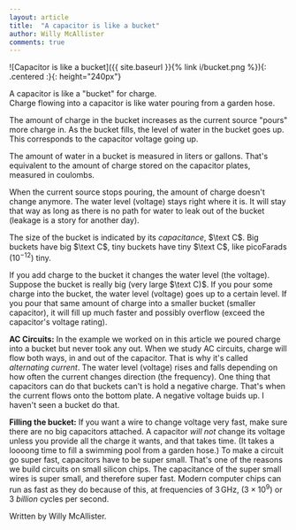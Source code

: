 ```yaml
---
layout: article
title:  "A capacitor is like a bucket"
author: Willy McAllister
comments: true
---
```


![Capacitor is like a bucket]({{ site.baseurl }}{% link i/bucket.png %}){: .centered :}{: height="240px"}

A capacitor is like a "bucket" for charge.  
Charge flowing into a capacitor is like water pouring from a garden hose. 

The amount of charge in the bucket increases as the current source "pours" more charge in. As the bucket fills, the level of water in the bucket goes up. This corresponds to the capacitor voltage going up. 

The amount of water in a bucket is measured in liters or gallons. That's equivalent to the amount of charge stored on the capacitor plates, measured in coulombs.  

When the current source stops pouring, the amount of charge doesn't change anymore. The water level (voltage) stays right where it is. It will stay that way as long as there is no path for water to leak out of the bucket (leakage is a story for another day).

The size of the bucket is indicated by its *capacitance*, $\text C$. Big buckets have big $\text C$, tiny buckets have tiny $\text C$, like picoFarads $(10^{-12})$ tiny. 

If you add charge to the bucket it changes the water level (the voltage). Suppose the bucket is really big $($very large $\text C)$. If you pour some charge into the bucket, the water level (voltage) goes up to a certain level. If you pour that same amount of charge into a smaller bucket (smaller capacitor), it will fill up much faster and possibly overflow (exceed the capacitor's voltage rating).

**AC Circuits:** In the example we worked on in this article we poured charge into a bucket but never took any out. When we study AC circuits, charge will flow both ways, in and out of the capacitor. That is why it's called *alternating current*. The water level (voltage) rises and falls depending on how often the current changes direction (the frequency). One thing that capacitors can do that buckets can't is hold a negative charge. That's when the current flows onto the bottom plate. A negative voltage buids up. I haven't seen a bucket do that. 

**Filling the bucket:** If you want a wire to change voltage very fast, make sure there are no big capacitors attached. A capacitor *will not* change its voltage unless you provide all the charge it wants, and that takes time. (It takes a loooong time to fill a swimming pool from a garden hose.) To make a circuit go super fast, capacitors have to be super small. That's one of the reasons we build circuits on small silicon chips. The capacitance of the super small wires is super small, and therefore super fast. Modern computer chips can run as fast as they do because of this, at frequencies of $3\,\text{GHz}$, $(3 \times 10^{9})$ or $3$ *billion* cycles per second.  

Written by Willy McAllister.
